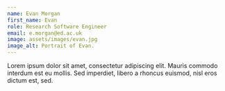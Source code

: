 ```yaml
---
name: Evan Morgan
first_name: Evan
role: Research Software Engineer
email: e.morgan@ed.ac.uk
image: assets/images/evan.jpg
image_alt: Portrait of Evan.
---
```

Lorem ipsum dolor sit amet, consectetur adipiscing elit. Mauris commodo interdum est eu mollis. Sed imperdiet, libero a rhoncus euismod, nisl eros dictum est, sed.
